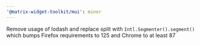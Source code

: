 ```yaml
---
'@matrix-widget-toolkit/mui': minor
---
```


Remove usage of lodash and replace split with `Intl.Segmenter().segment()` which bumps Firefox requirements to 125 and Chrome to at least 87
